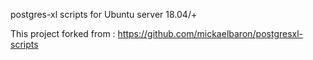 postgres-xl scripts for Ubuntu server 18.04/+

This project forked from : https://github.com/mickaelbaron/postgresxl-scripts
